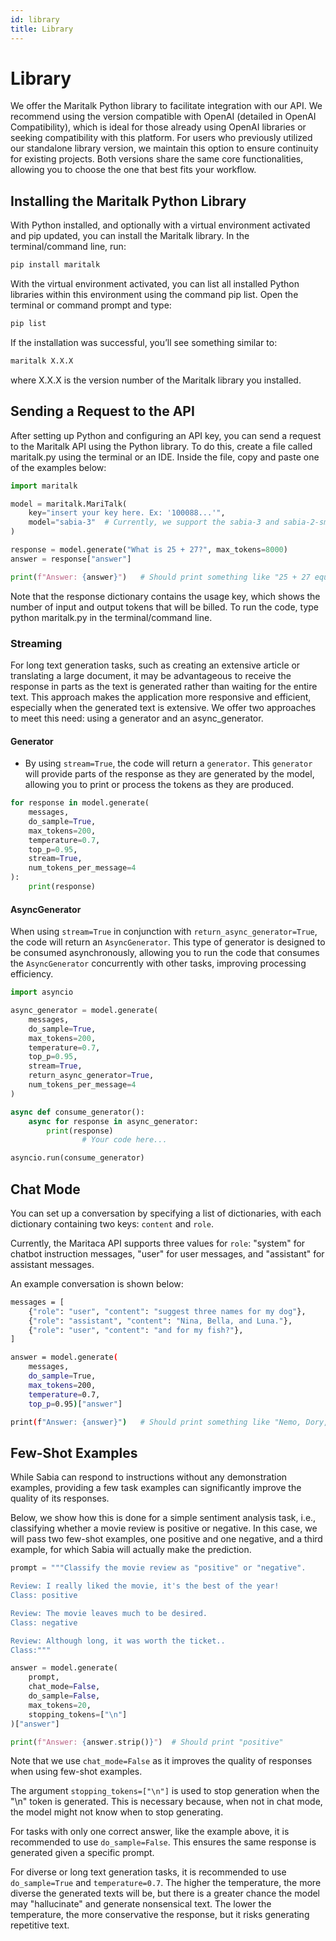 ```yaml
---
id: library
title: Library
---
```


# Library
We offer the Maritalk Python library to facilitate integration with our API. We recommend using the version compatible with OpenAI (detailed in OpenAI Compatibility), which is ideal for those already using OpenAI libraries or seeking compatibility with this platform.
For users who previously utilized our standalone library version, we maintain this option to ensure continuity for existing projects. Both versions share the same core functionalities, allowing you to choose the one that best fits your workflow.

## Installing the Maritalk Python Library
With Python installed, and optionally with a virtual environment activated and pip updated, you can install the Maritalk library. In the terminal/command line, run:

```bash
pip install maritalk
```

With the virtual environment activated, you can list all installed Python libraries within this environment using the command pip list. Open the terminal or command prompt and type:

```bash
pip list
```
If the installation was successful, you’ll see something similar to:

```bash
maritalk X.X.X
```
where X.X.X is the version number of the Maritalk library you installed.

## Sending a Request to the API

After setting up Python and configuring an API key, you can send a request to the Maritalk API using the Python library. To do this, create a file called maritalk.py using the terminal or an IDE. Inside the file, copy and paste one of the examples below:

```python
import maritalk

model = maritalk.MariTalk(
    key="insert your key here. Ex: '100088...'",
    model="sabia-3"  # Currently, we support the sabia-3 and sabia-2-small models
)

response = model.generate("What is 25 + 27?", max_tokens=8000)
answer = response["answer"]

print(f"Answer: {answer}")   # Should print something like "25 + 27 equals 52."

```
Note that the response dictionary contains the usage key, which shows the number of input and output tokens that will be billed. To run the code, type python maritalk.py in the terminal/command line.

### Streaming
For long text generation tasks, such as creating an extensive article or translating a large document, it may be advantageous to receive the response in parts as the text is generated rather than waiting for the entire text. This approach makes the application more responsive and efficient, especially when the generated text is extensive. We offer two approaches to meet this need: using a generator and an async_generator.

#### Generator
- By using `stream=True`, the code will return a `generator`. This `generator` will provide parts of the response as they are generated by the model, allowing you to print or process the tokens as they are produced.

```python
for response in model.generate(
    messages,
    do_sample=True,
    max_tokens=200,
    temperature=0.7,
    top_p=0.95,
    stream=True,
    num_tokens_per_message=4
):
    print(response)
```

#### AsyncGenerator
When using `stream=True` in conjunction with `return_async_generator=True`, the code will return an `AsyncGenerator`. This type of generator is designed to be consumed asynchronously, allowing you to run the code that consumes the `AsyncGenerator` concurrently with other tasks, improving processing efficiency.

```python
import asyncio

async_generator = model.generate(
    messages,
    do_sample=True,
    max_tokens=200,
    temperature=0.7,
    top_p=0.95,
    stream=True,
    return_async_generator=True,
    num_tokens_per_message=4
)

async def consume_generator():
    async for response in async_generator:
        print(response)
                # Your code here...

asyncio.run(consume_generator)

```

## Chat Mode

You can set up a conversation by specifying a list of dictionaries, with each dictionary containing two keys: `content` and `role`.

Currently, the Maritaca API supports three values for `role`: "system" for chatbot instruction messages, "user" for user messages, and "assistant" for assistant messages.

An example conversation is shown below:
```bash
messages = [
    {"role": "user", "content": "suggest three names for my dog"},
    {"role": "assistant", "content": "Nina, Bella, and Luna."},
    {"role": "user", "content": "and for my fish?"},
]

answer = model.generate(
    messages,
    do_sample=True,
    max_tokens=200,
    temperature=0.7,
    top_p=0.95)["answer"]

print(f"Answer: {answer}")   # Should print something like "Nemo, Dory, and Neptune."

```

## Few-Shot Examples

While Sabia can respond to instructions without any demonstration examples, providing a few task examples can significantly improve the quality of its responses.

Below, we show how this is done for a simple sentiment analysis task, i.e., classifying whether a movie review is positive or negative. In this case, we will pass two few-shot examples, one positive and one negative, and a third example, for which Sabia will actually make the prediction.
```python
prompt = """Classify the movie review as "positive" or "negative".

Review: I really liked the movie, it's the best of the year!
Class: positive

Review: The movie leaves much to be desired.
Class: negative

Review: Although long, it was worth the ticket..
Class:"""

answer = model.generate(
    prompt,
    chat_mode=False,
    do_sample=False,
    max_tokens=20,
    stopping_tokens=["\n"]
)["answer"]

print(f"Answer: {answer.strip()}")  # Should print "positive"

```

Note that we use `chat_mode=False` as it improves the quality of responses when using few-shot examples.

The argument `stopping_tokens=["\n"]` is used to stop generation when the "\n" token is generated. This is necessary because, when not in chat mode, the model might not know when to stop generating.

For tasks with only one correct answer, like the example above, it is recommended to use `do_sample=False`. This ensures the same response is generated given a specific prompt.

For diverse or long text generation tasks, it is recommended to use `do_sample=True` and `temperature=0.7`. The higher the temperature, the more diverse the generated texts will be, but there is a greater chance the model may "hallucinate" and generate nonsensical text. The lower the temperature, the more conservative the response, but it risks generating repetitive text.

